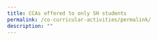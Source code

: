 ```yaml
---
title: CCAs offered to only SH students
permalink: /co-curricular-activities/permalink/
description: ""
---
```

